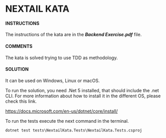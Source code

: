 # NEXTAIL KATA

#### INSTRUCTIONS

The instructions of the kata are in the ***Backend Exercise.pdf*** file.

#### COMMENTS

The kata is solved trying to use TDD as methodology.

#### SOLUTION

It can be used on Windows, Linux or macOS.

To run the solution, you need .Net 5 installed, that should include the .net CLI. For more information about how to install it in the different OS, please check this link.

https://docs.microsoft.com/en-us/dotnet/core/install/

To run the tests execute the next command in the terminal.

	dotnet test tests\NextailKata.Tests\NextailKata.Tests.csproj
